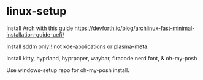 # linux-setup

Install Arch with this guide
https://devforth.io/blog/archlinux-fast-minimal-installation-guide-uefi/

Install sddm only!! not kde-applications or plasma-meta.

Install kitty, hyprland, hyprpaper, waybar, firacode nerd font, & oh-my-posh

Use windows-setup repo for oh-my-posh install.
